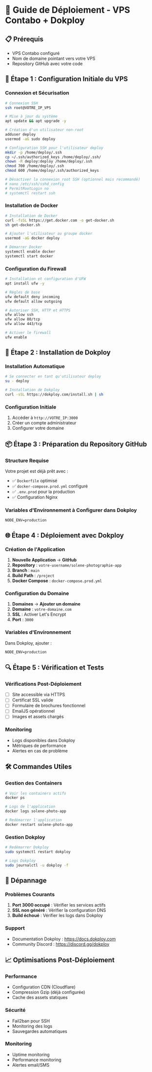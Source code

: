 # 🚀 Guide de Déploiement - VPS Contabo + Dokploy

## 📋 Prérequis
- VPS Contabo configuré
- Nom de domaine pointant vers votre VPS
- Repository GitHub avec votre code

## 🔧 Étape 1 : Configuration Initiale du VPS

### Connexion et Sécurisation
```bash
# Connexion SSH
ssh root@VOTRE_IP_VPS

# Mise à jour du système
apt update && apt upgrade -y

# Création d'un utilisateur non-root
adduser deploy
usermod -aG sudo deploy

# Configuration SSH pour l'utilisateur deploy
mkdir -p /home/deploy/.ssh
cp ~/.ssh/authorized_keys /home/deploy/.ssh/
chown -R deploy:deploy /home/deploy/.ssh
chmod 700 /home/deploy/.ssh
chmod 600 /home/deploy/.ssh/authorized_keys

# Désactiver la connexion root SSH (optionnel mais recommandé)
# nano /etc/ssh/sshd_config
# PermitRootLogin no
# systemctl restart ssh
```

### Installation de Docker
```bash
# Installation de Docker
curl -fsSL https://get.docker.com -o get-docker.sh
sh get-docker.sh

# Ajouter l'utilisateur au groupe docker
usermod -aG docker deploy

# Démarrer Docker
systemctl enable docker
systemctl start docker
```

### Configuration du Firewall
```bash
# Installation et configuration d'UFW
apt install ufw -y

# Règles de base
ufw default deny incoming
ufw default allow outgoing

# Autoriser SSH, HTTP et HTTPS
ufw allow ssh
ufw allow 80/tcp
ufw allow 443/tcp

# Activer le firewall
ufw enable
```

## 🚀 Étape 2 : Installation de Dokploy

### Installation Automatique
```bash
# Se connecter en tant qu'utilisateur deploy
su - deploy

# Installation de Dokploy
curl -sSL https://dokploy.com/install.sh | sh
```

### Configuration Initiale
1. Accéder à `http://VOTRE_IP:3000`
2. Créer un compte administrateur
3. Configurer votre domaine

## 📦 Étape 3 : Préparation du Repository GitHub

### Structure Requise
Votre projet est déjà prêt avec :
- ✅ `Dockerfile` optimisé
- ✅ `docker-compose.prod.yml` configuré
- ✅ `.env.prod` pour la production
- ✅ Configuration Nginx

### Variables d'Environnement à Configurer dans Dokploy
```
NODE_ENV=production
```

## 🌐 Étape 4 : Déploiement avec Dokploy

### Création de l'Application
1. **Nouvelle Application** → **GitHub**
2. **Repository** : `votre-username/solene-photographie-app`
3. **Branch** : `main`
4. **Build Path** : `/project`
5. **Docker Compose** : `docker-compose.prod.yml`

### Configuration du Domaine
1. **Domaines** → **Ajouter un domaine**
2. **Domaine** : `votre-domaine.com`
3. **SSL** : Activer Let's Encrypt
4. **Port** : `3000`

### Variables d'Environnement
Dans Dokploy, ajouter :
```
NODE_ENV=production
```

## 🔍 Étape 5 : Vérification et Tests

### Vérifications Post-Déploiement
- [ ] Site accessible via HTTPS
- [ ] Certificat SSL valide
- [ ] Formulaire de brochures fonctionnel
- [ ] EmailJS opérationnel
- [ ] Images et assets chargés

### Monitoring
- Logs disponibles dans Dokploy
- Métriques de performance
- Alertes en cas de problème

## 🛠️ Commandes Utiles

### Gestion des Containers
```bash
# Voir les containers actifs
docker ps

# Logs de l'application
docker logs solene-photo-app

# Redémarrer l'application
docker restart solene-photo-app
```

### Gestion Dokploy
```bash
# Redémarrer Dokploy
sudo systemctl restart dokploy

# Logs Dokploy
sudo journalctl -u dokploy -f
```

## 🚨 Dépannage

### Problèmes Courants
1. **Port 3000 occupé** : Vérifier les services actifs
2. **SSL non généré** : Vérifier la configuration DNS
3. **Build échoué** : Vérifier les logs dans Dokploy

### Support
- Documentation Dokploy : https://docs.dokploy.com
- Community Discord : https://discord.gg/dokploy

## 📈 Optimisations Post-Déploiement

### Performance
- Configuration CDN (Cloudflare)
- Compression Gzip (déjà configurée)
- Cache des assets statiques

### Sécurité
- Fail2ban pour SSH
- Monitoring des logs
- Sauvegardes automatiques

### Monitoring
- Uptime monitoring
- Performance monitoring
- Alertes email/SMS